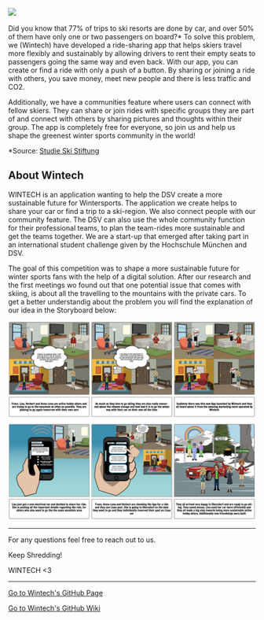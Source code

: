 ![](Uploads/Team_Pitch.png)


Did you know that 77% of trips to ski resorts are done by car, and over 50% of them have only one or two passengers on board?* To solve this problem, we (Wintech) have developed a ride-sharing app that helps skiers travel more flexibly and sustainably by allowing drivers to rent their empty seats to passengers going the same way and even back. With our app, you can create or find a ride with only a push of a button. By sharing or joining a ride with others, you save money, meet new people and there is less traffic and CO2. 

Additionally, we have a communities feature where users can connect with fellow skiers. They can share or join rides with specific groups they are part of and connect with others by sharing pictures and thoughts within their group. The app is completely free for everyone, so join us and help us shape the greenest winter sports community in the world! 

*Source: [Studie Ski Stiftung](https://www.stiftung.ski/sis-lab/grundlagenstudie-wintersport/)




## About Wintech

WINTECH is an application wanting to help the DSV create a more sustainable future for Wintersports. The application we create helps to share your car or find a trip to a ski-region. We also connect people with our community feature. The DSV can also use the whole community function for their professional teams, to plan the team-rides more sustainable and get the teams together. We are a start-up that emerged after taking part in an international student challenge given by the Hochschule München and DSV. 

The goal of this competition was to shape a more sustainable future for winter sports fans with the help of a digital solution. After our research and the first meetings wo found out that one potential issue that comes with skiing, is about all the travelling to the mountains with the private cars. To get a better understandig about the problem you will find the explanation of our idea in the Storyboard below:

![](Uploads/Storyboard%20after%20feedback.png)


***

For any questions feel free to reach out to us.

Keep Shredding!

WINTECH <3

***

[Go to Wintech's GitHub Page](https://gxc-int-innovation-challenge21.github.io/gxc-team-12/)

[Go to Wintech's GitHub Wiki](https://github.com/gxc-int-innovation-challenge21/gxc-team-12/wiki)
